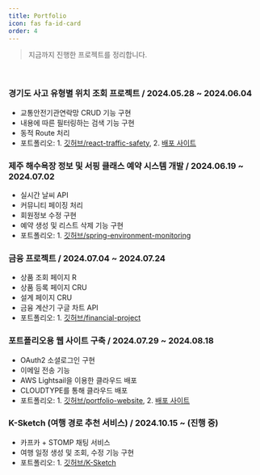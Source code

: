 ```yaml
---
title: Portfolio
icon: fas fa-id-card 
order: 4
---
```


> 지금까지 진행한 프로젝트를 정리합니다.

&nbsp; 

###  경기도 사고 유형별 위치 조회 프로젝트 / 2024.05.28 ~ 2024.06.04
- 교통안전기관연락망 CRUD 기능 구현
- 내용에 따른 필터링하는 검색 기능 구현 
- 동적 Route 처리
- 포트폴리오: 1. [깃허브/react-traffic-safety](https://github.com/GSITM-Team3/react-traffic-safety), 2. [배포 사이트](https://backendvirtuoso.github.io/gsitm-react-traffic-safety/)



### 제주 해수욕장 정보 및 서핑 클래스 예약 시스템 개발 / 2024.06.19 ~ 2024.07.02 
- 실시간 날씨 API
- 커뮤니티 페이징 처리 
- 회원정보 수정 구현 
- 예약 생성 및 리스트 삭제 기능 구현
- 포트폴리오: 1. [깃허브/spring-environment-monitoring](https://github.com/GSITM-Team3/spring-environment-monitoring)



### 금융 프로젝트 / 2024.07.04 ~ 2024.07.24
- 상품 조회 페이지 R
- 상품 등록 페이지 CRU 
- 설계 페이지 CRU
- 금융 계산기 구글 차트 API
- 포트폴리오: 1. [깃허브/financial-project](https://github.com/GSITM-Team3/financial-project)



### 포트폴리오용 웹 사이트 구축 / 2024.07.29 ~ 2024.08.18
- OAuth2 소셜로그인 구현
- 이메일 전송 기능
- AWS Lightsail을 이용한 클라우드 배포
- CLOUDTYPE를 통해 클라우드 배포
- 포트폴리오: 1. [깃허브/portfolio-website](https://github.com/backendVirtuoso/portfolio-website), 2. [배포 사이트](https://hjh-portfolio.info/home)



### K-Sketch (여행 경로 추천 서비스) / 2024.10.15 ~ (진행 중)
- 카프카 + STOMP 채팅 서비스
- 여행 일정 생성 및 조회, 수정 기능 구현
- 포트폴리오: 1. [깃허브/K-Sketch](https://github.com/dreamy-travel/K-Sketch)



